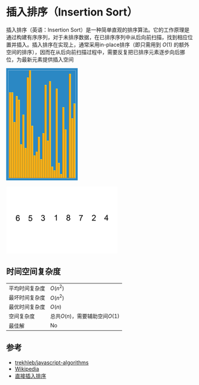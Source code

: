 # 插入排序（Insertion Sort）

插入排序（英语：Insertion Sort）是一种简单直观的排序算法。它的工作原理是通过构建有序序列，对于未排序数据，在已排序序列中从后向前扫描，找到相应位置并插入。插入排序在实现上，通常采用in-place排序（即只需用到 $O(1)$ 的额外空间的排序），因而在从后向前扫描过程中，需要反复把已排序元素逐步向后挪位，为最新元素提供插入空间

![Algorithm Visualization](./Insertion_sort.gif)

![Algorithm Visualization](./Insertion-sort-example-300px.gif)

## 时间空间复杂度

|  |  |
| --- | :--- |
| 平均时间复杂度 | $O(n^{2})$ |
| 最坏时间复杂度 | $O(n^{2})$ |
| 最优时间复杂度 | $O(n)$ |
| 空间复杂度 | 总共$O(n)$，需要辅助空间$O(1)$  |
| 最佳解 | No |

## 参考

- [trekhleb/javascript-algorithms](https://github.com/trekhleb/javascript-algorithms/tree/master/src/algorithms/sorting/insertion-sort)
- [Wikipedia](https://en.wikipedia.org/wiki/Insertion_sort)
- [直接插入排序](https://baike.baidu.com/item/%E7%9B%B4%E6%8E%A5%E6%8F%92%E5%85%A5%E6%8E%92%E5%BA%8F)
